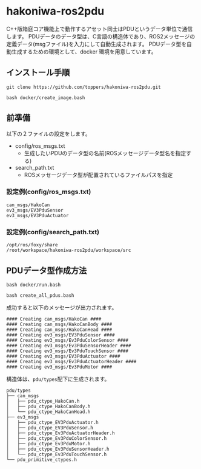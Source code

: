 # hakoniwa-ros2pdu
C++版箱庭コア機能上で動作するアセット同士はPDUというデータ単位で通信します。
PDUデータのデータ型は、C言語の構造体であり、ROS2メッセージの定義データ(msgファイル)を入力にして自動生成されます。
PDUデータ型を自動生成するための環境として、docker 環境を用意しています。

## インストール手順

```
git clone https://github.com/toppers/hakoniwa-ros2pdu.git
```

```
bash docker/create_image.bash
```

## 前準備
以下の２ファイルの設定をします。

* config/ros_msgs.txt
  * 生成したいPDUのデータ型の名前(ROSメッセージデータ型名を指定する)
* search_path.txt
  * ROSメッセージデータ型が配置されているファイルパスを指定

### 設定例(config/ros_msgs.txt)

```
can_msgs/HakoCan
ev3_msgs/EV3PduSensor
ev3_msgs/EV3PduActuator
```

### 設定例(config/search_path.txt)

```
/opt/ros/foxy/share
/root/workspace/hakoniwa-ros2pdu/workspace/src
```

## PDUデータ型作成方法

```
bash docker/run.bash
```

```
bash create_all_pdus.bash 
```

成功すると以下のメッセージが出力されます。

```
#### Creating can_msgs/HakoCan ####
#### Creating can_msgs/HakoCanBody ####
#### Creating can_msgs/HakoCanHead ####
#### Creating ev3_msgs/EV3PduSensor ####
#### Creating ev3_msgs/Ev3PduColorSensor ####
#### Creating ev3_msgs/Ev3PduSensorHeader ####
#### Creating ev3_msgs/Ev3PduTouchSensor ####
#### Creating ev3_msgs/EV3PduActuator ####
#### Creating ev3_msgs/Ev3PduActuatorHeader ####
#### Creating ev3_msgs/Ev3PduMotor ####
```

構造体は、`pdu/types`配下に生成されます。

```
pdu/types
├── can_msgs
│   ├── pdu_ctype_HakoCan.h
│   ├── pdu_ctype_HakoCanBody.h
│   └── pdu_ctype_HakoCanHead.h
├── ev3_msgs
│   ├── pdu_ctype_EV3PduActuator.h
│   ├── pdu_ctype_EV3PduSensor.h
│   ├── pdu_ctype_Ev3PduActuatorHeader.h
│   ├── pdu_ctype_Ev3PduColorSensor.h
│   ├── pdu_ctype_Ev3PduMotor.h
│   ├── pdu_ctype_Ev3PduSensorHeader.h
│   └── pdu_ctype_Ev3PduTouchSensor.h
└── pdu_primitive_ctypes.h
```



